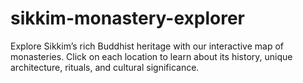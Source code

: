 # sikkim-monastery-explorer
Explore Sikkim’s rich Buddhist heritage with our interactive map of monasteries. Click on each location to learn about its history, unique architecture, rituals, and cultural significance.
